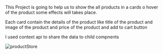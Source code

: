 This Project is going to help us to show the all products in a cards o hover of the product some effects will takes place.

Each card contain the details of the product like title of the product and image of the product and price of the product and add to cart button

I used context api to share the data to child compnents


![productStore](https://user-images.githubusercontent.com/114353712/232831592-0544b9ea-273a-4388-b973-8d7815cdbf1d.PNG)


